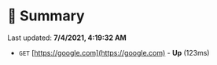 # 📖 Summary
Last updated: **7/4/2021, 4:19:32 AM**

- `GET` [https://google.com](https://google.com) - **Up** (123ms)
